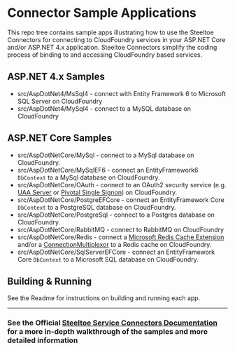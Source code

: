 # Connector Sample Applications

This repo tree contains sample apps illustrating how to use the Steeltoe Connectors for connecting to CloudFoundry services in your ASP.NET Core and/or ASP.NET 4.x application. Steeltoe Connectors simplify the coding process of binding to and accessing CloudFoundry based services.

## ASP.NET 4.x Samples

* src/AspDotNet4/MsSql4 - connect with Entity Framework 6 to Microsoft SQL Server on CloudFoundry
* src/AspDotNet4/MySql4 - connect to a MySQL database on CloudFoundry

## ASP.NET Core Samples

* src/AspDotNetCore/MySql - connect to a MySql database on CloudFoundry.
* src/AspDotNetCore/MySqlEF6 - connect an EntityFramework6 `DbContext` to a MySql database on CloudFoundry.
* src/AspDotNetCore/OAuth - connect to an OAuth2 security service (e.g. [UAA Server](https://github.com/cloudfoundry/uaa) or [Pivotal Single Signon](https://docs.pivotal.io/p-identity/)) on CloudFoundry.
* src/AspDotNetCore/PostgreEFCore - connect an EntityFramework Core `DbContext` to a PostgreSQL database on CloudFoundry.
* src/AspDotNetCore/PostgreSql - connect to a Postgres database on CloudFoundry.
* src/AspDotNetCore/RabbitMQ - connect to RabbitMQ on CloudFoundry
* src/AspDotNetCore/Redis - connect a [Microsoft Redis Cache Extension](https://github.com/aspnet/Caching/tree/dev/src/Microsoft.Extensions.Caching.Redis) and/or a [ConnectionMultiplexor](https://github.com/StackExchange/StackExchange.Redis) to a Redis cache on CloudFoundry.
* src/AspDotNetCore/SqlServerEFCore - connect an EntityFramework Core `DbContext` to a Microsoft SQL database on CloudFoundry.

## Building & Running

See the Readme for instructions on building and running each app.

---

### See the Official [Steeltoe Service Connectors Documentation](https://steeltoe.io/docs/steeltoe-connectors) for a more in-depth walkthrough of the samples and more detailed information
